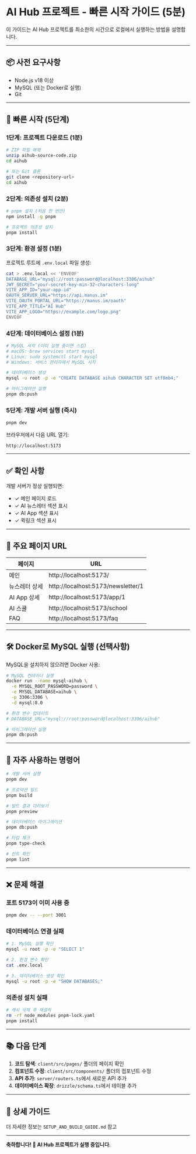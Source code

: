 # AI Hub 프로젝트 - 빠른 시작 가이드 (5분)

이 가이드는 AI Hub 프로젝트를 최소한의 시간으로 로컬에서 실행하는 방법을 설명합니다.

---

## 📦 사전 요구사항

- Node.js v18 이상
- MySQL (또는 Docker로 실행)
- Git

---

## 🚀 빠른 시작 (5단계)

### 1단계: 프로젝트 다운로드 (1분)

```bash
# ZIP 파일 해제
unzip aihub-source-code.zip
cd aihub

# 또는 Git 클론
git clone <repository-url>
cd aihub
```

### 2단계: 의존성 설치 (2분)

```bash
# pnpm 설치 (처음 한 번만)
npm install -g pnpm

# 프로젝트 의존성 설치
pnpm install
```

### 3단계: 환경 설정 (1분)

프로젝트 루트에 `.env.local` 파일 생성:

```bash
cat > .env.local << 'ENVEOF'
DATABASE_URL="mysql://root:password@localhost:3306/aihub"
JWT_SECRET="your-secret-key-min-32-characters-long"
VITE_APP_ID="your-app-id"
OAUTH_SERVER_URL="https://api.manus.im"
VITE_OAUTH_PORTAL_URL="https://manus.im/oauth"
VITE_APP_TITLE="AI Hub"
VITE_APP_LOGO="https://example.com/logo.png"
ENVEOF
```

### 4단계: 데이터베이스 설정 (1분)

```bash
# MySQL 시작 (이미 실행 중이면 스킵)
# macOS: brew services start mysql
# Linux: sudo systemctl start mysql
# Windows: 서비스 관리자에서 MySQL 시작

# 데이터베이스 생성
mysql -u root -p -e "CREATE DATABASE aihub CHARACTER SET utf8mb4;"

# 마이그레이션 실행
pnpm db:push
```

### 5단계: 개발 서버 실행 (즉시)

```bash
pnpm dev
```

브라우저에서 다음 URL 열기:
```
http://localhost:5173
```

---

## ✅ 확인 사항

개발 서버가 정상 실행되면:

- ✓ 메인 페이지 로드
- ✓ AI 뉴스레터 섹션 표시
- ✓ AI App 섹션 표시
- ✓ 퀵링크 섹션 표시

---

## 🔗 주요 페이지 URL

| 페이지 | URL |
|--------|-----|
| 메인 | http://localhost:5173/ |
| 뉴스레터 상세 | http://localhost:5173/newsletter/1 |
| AI App 상세 | http://localhost:5173/app/1 |
| AI 스쿨 | http://localhost:5173/school |
| FAQ | http://localhost:5173/faq |

---

## 🛠️ Docker로 MySQL 실행 (선택사항)

MySQL을 설치하지 않으려면 Docker 사용:

```bash
# MySQL 컨테이너 실행
docker run --name mysql-aihub \
  -e MYSQL_ROOT_PASSWORD=password \
  -e MYSQL_DATABASE=aihub \
  -p 3306:3306 \
  -d mysql:8.0

# 환경 변수 업데이트
# DATABASE_URL="mysql://root:password@localhost:3306/aihub"

# 마이그레이션 실행
pnpm db:push
```

---

## 📝 자주 사용하는 명령어

```bash
# 개발 서버 실행
pnpm dev

# 프로덕션 빌드
pnpm build

# 빌드 결과 미리보기
pnpm preview

# 데이터베이스 마이그레이션
pnpm db:push

# 타입 체크
pnpm type-check

# 린트 확인
pnpm lint
```

---

## ❌ 문제 해결

### 포트 5173이 이미 사용 중

```bash
pnpm dev -- --port 3001
```

### 데이터베이스 연결 실패

```bash
# 1. MySQL 실행 확인
mysql -u root -p -e "SELECT 1"

# 2. 환경 변수 확인
cat .env.local

# 3. 데이터베이스 생성 확인
mysql -u root -p -e "SHOW DATABASES;"
```

### 의존성 설치 실패

```bash
# 캐시 삭제 후 재설치
rm -rf node_modules pnpm-lock.yaml
pnpm install
```

---

## 📚 다음 단계

1. **코드 탐색**: `client/src/pages/` 폴더의 페이지 확인
2. **컴포넌트 수정**: `client/src/components/` 폴더의 컴포넌트 수정
3. **API 추가**: `server/routers.ts`에서 새로운 API 추가
4. **데이터베이스 확장**: `drizzle/schema.ts`에서 테이블 추가

---

## 📖 상세 가이드

더 자세한 정보는 `SETUP_AND_BUILD_GUIDE.md` 참고

---

**축하합니다! 🎉 AI Hub 프로젝트가 실행 중입니다.**

